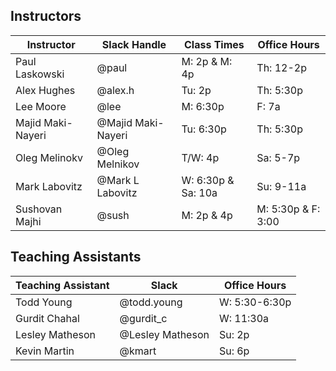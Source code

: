 ## Instructors 

| Instructor        | Slack Handle       | Class Times        | Office Hours |
|-------------------|--------------------|--------------------|--------------|
| Paul Laskowski    | @paul              | M:   2p & M: 4p    | Th: 12-2p    |
| Alex Hughes       | @alex.h            | Tu:  2p            | Th: 5:30p    |
| Lee Moore         | @lee               | M:   6:30p         | F:  7a       |
| Majid Maki-Nayeri | @Majid Maki-Nayeri | Tu:  6:30p         | Th: 5:30p    |
| Oleg Melinokv     | @Oleg Melnikov     | T/W: 4p            | Sa: 5-7p     |
| Mark Labovitz     | @Mark L Labovitz   | W: 6:30p & Sa: 10a | Su: 9-11a    | 
| Sushovan Majhi    | @sush              | M:   2p & 4p       | M: 5:30p & F: 3:00 | 

## Teaching Assistants

| Teaching Assistant | Slack            | Office Hours         |
|--------------------|------------------|----------------------|
| Todd Young         | @todd.young      | W:  5:30-6:30p       |
| Gurdit Chahal      | @gurdit_c        | W:  11:30a           |
| Lesley Matheson    | @Lesley Matheson | Su: 2p               |
| Kevin Martin       | @kmart           | Su: 6p               |
